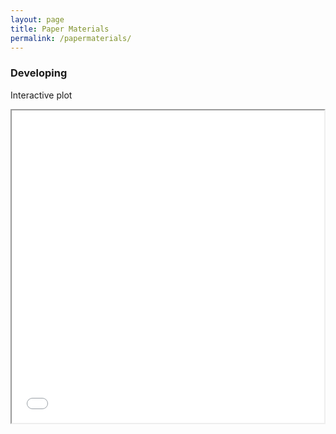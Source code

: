 ```yaml
---
layout: page
title: Paper Materials
permalink: /papermaterials/
---
```


### Developing

Interactive plot

<iframe src="/assets/av_stm_model.html" height="500" width="500"></iframe>
